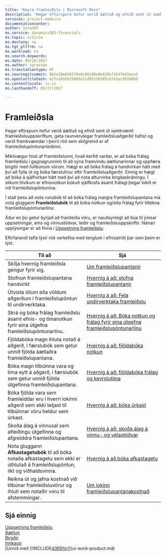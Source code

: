 ```yaml
---
title: "Keyra framleiðslu | Microsoft Docs"
description: "Þegar eftirspurn hefur verið áætluð og efnið sent út samkvæmt framleiðsluuppskriftum, geta raunverulegar framleiðsluaðgerðir hafist og verið framkvæmdar í þeirri röð sem skilgreind er af framleiðslupöntunarleiðinni."
services: project-madeira
documentationcenter: 
author: SorenGP
ms.service: dynamics365-financials
ms.topic: article
ms.devlang: na
ms.tgt_pltfrm: na
ms.workload: na
ms.search.keywords: 
ms.date: 09/26/2017
ms.author: sgroespe
ms.translationtype: HT
ms.sourcegitcommit: 8b2e20e694279a8c06188e0e429ef3b4fb43aea2
ms.openlocfilehash: e27ceb91b25669a31d95256385cb7e5acd9160bd
ms.contentlocale: is-is
ms.lasthandoff: 09/27/2017

---
```

# <a name="manufacturing"></a>Framleiðsla
Þegar eftirspurn hefur verið áætluð og efnið sent út samkvæmt framleiðsluuppskriftum, geta raunverulegar framleiðsluaðgerðir hafist og verið framkvæmdar í þeirri röð sem skilgreind er af framleiðslupöntunarleiðinni.  

Mikilvægur hluti af framleiðslunni, hvað kerfið varðar, er að bóka frálag framleiðslu í gagnagrunninn til að sýna framvindu áætlunarinnar og uppfæra birgðir með fullbúnum vörum. Hægt er að bóka frálag á handvirkan hátt með því að fylla út og bóka færslulínur eftir framleiðsluaðgerðir. Einnig er hægt að bóka á sjálfvirkan hátt með því að nota afturvirka birgðaskráningu. Í slíkum tilvikum er efnisnotkun bókuð sjálfkrafa ásamt frálagi þegar lokið er við framleiðslupöntunina.  

Í stað þess að nota runubók til að bóka frálag margra framleiðslupantana má nota gluggann **Framleiðslubók** til að bóka notkun og/eða frálag fyrir tiltekna framleiðslupöntunarlínu.

Áður en þú getur byrjað að framleiða vöru, er nauðsynlegt að búa til ýmsar uppsetningar, eins og vinnustöðvar, leiðir og framleiðsluuppskriftir. Nánari upplýsingar er að finna í [Uppsetning framleiðslu](production-configure-production-processes.md).

Eftirfarandi tafla lýsir röð verkefna með tenglum í efnisatriði þar sem þeim er lýst.   

|**Til að**|**Sjá**|  
|------------|-------------|  
|Skilja hvernig framleiðsla gengur fyrir sig.|[Um framleiðslupantanir](production-about-production-orders.md)|
|Stofnun framleiðslupantana handvirkt|[Hvernig á að: stofna framleiðslupantanir](production-how-to-create-production-orders.md)|
|Útvista öllum eða völdum aðgerðum í framleiðslupöntun til undirverktaka.|[Hvernig á að: Fela undirverktaka framleiðslu](production-how-to-subcontract-manufacturing.md)|
|Skrá og bóka frálag framleiðslu ásamt efnis- og tímanotkun fyrir eina útgefna framleiðslupöntunarlínu.|[Hvernig á að: Bóka notkun og frálag fyrir eina útgefna framleiðslupöntunarlínu](production-how-to-register-consumption-and-output.md)|  
|Fjöldabóka magn íhluta notað á aðgerð, í færslubók sem getur unnið fjölda áætlaðra framleiðslupantana.|[Hvernig á að: fjöldabóka notkun](production-how-to-post-consumption.md)|
|Bóka magn tilbúinna vara og tíma eytt á aðgerð, í færslubók sem getur unnið fjölda útgefinna framleiðslupantana.|[Hvernig á að: fjöldabóka frálag og keyrslutíma](production-how-to-post-output-quantity.md)|  
|Bóka fjölda vara sem framleiddar eru í hverri lokinni aðgerð sem ekki teljast til tilbúinnar vöru heldur sem úrkast.|[Hvernig á að: bóka úrkast](production-how-to-post-scrap.md)|
|Skoða álag á vinnusal sem afleiðingu útgefinna og afgreiddra framleiðslupantana.|[Hvernig á að: skoða álag á vinnu- og vélastöðvar](production-how-to-view-the-load-on-work-centers.md)|      
|Nota gluggann **Afkastagetubók** til að bóka notaða afkastagetu sem ekki er úthlutað á framleiðslupöntun, líkt og viðhaldsvinna.|[Hvernig á að bóka afkastagetu](production-how-to-post-capacities.md)|  
|Reikna út og jafna kostnað við tilbúnar framleiðsluvörur og íhluti sem notaðir voru til afstemmingar.|[Um lokinn framleiðslupantanakostnað](finance-about-finished-production-order-costs.md)|  

## <a name="see-also"></a>Sjá einnig  
[Uppsetning framleiðslu](production-configure-production-processes.md)  
[Áætlun](production-planning.md)      
[Birgðir](inventory-manage-inventory.md)  
[Innkaup](purchasing-manage-purchasing.md)  
[Unnið með [!INCLUDE[d365fin](includes/d365fin_md.md)]](ui-work-product.md)

